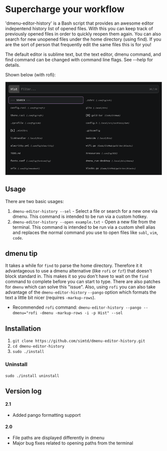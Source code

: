 # Supercharge your workflow

'dmenu-editor-history' is a Bash script that provides an awesome editor indepentend history list of opened files. With this you can keep track of previously opened files in order to quickly reopen them again. You can also search for new unopened files under the home directory (using find). If you are the sort of person that frequently edit the same files this is for you!

The default editor is sublime text, but the text editor, dmenu command, and find command can be changed with command line flags. See --help for details.

Shown below (with rofi):

<img src="https://github.com/simtd/dmenu-editor-history/blob/main/img.png" width="500" />

## Usage

There are two basic usages:

1) `dmenu-editor-history --sel` - Select a file or search for a new one via dmenu. This command is intended to be run via a custom hotkey.
2) `dmenu-editor-history --open example.txt` - Open a new file from the terminal. This command is intended to be run via a custom shell alias and replaces the normal command you use to open files like `subl`, `vim`, `code`.

## dmenu tip

It takes a while for `find` to parse the home directory. Therefore it it advantageous to use a dmenu alternative (like `rofi` or `fzf`) that doesn't block standard in. This makes it so you don't have to wait on the `find` command to complete before you can start to type. There are also patches for `dmenu` which can solve this "issue". Also, using `rofi` you can also take advantage of the `dmenu-editor-history` `--pango` option which formats the text a little bit nicer (requires `-markup-rows`).

* Recommended `rofi` command: `dmenu-editor-history --pango --dmenu="rofi -dmenu -markup-rows -i -p Hist" --sel`

## Installation

1) `git clone https://github.com/simtd/dmenu-editor-history.git`
2) `cd dmenu-editor-history`
3) `sudo ./install`

### Uninstall

`sudo ./install uninstall`

## Version log

#### 2.1

- Added pango formatting support

#### 2.0

- File paths are displayed differently in dmenu
- Major bug fixes related to opening paths from the terminal